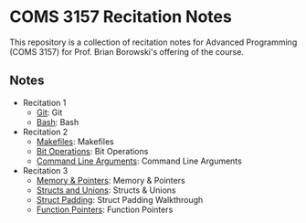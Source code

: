 # COMS 3157 Recitation Notes

This repository is a collection of recitation notes for Advanced Programming (COMS 3157)
for Prof. Brian Borowski's offering of the course.


## Notes

- Recitation 1
    - [Git](recitation_1/git.md): Git
    - [Bash](recitation_1/bash.md): Bash
- Recitation 2
    - [Makefiles](recitation_2/makefile.md): Makefiles
    - [Bit Operations](recitation_2/bit_operators.md): Bit Operations
    - [Command Line Arguments](recitation_2/command_line_arguments.md): Command Line Arguments
- Recitation 3
    - [Memory & Pointers](recitation_3/memorypointers.md): Memory & Pointers
    - [Structs and Unions](recitation_3/structs-unions.md): Structs & Unions
    - [Struct Padding](recitation_3/struct-padding-walkthrough.md): Struct Padding Walkthrough
    - [Function Pointers](recitation_3/function-pointers.md): Function Pointers
    
